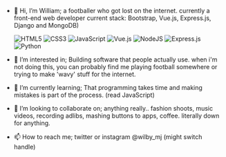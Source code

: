 - 👋 Hi, I’m William; 
  a footballer who got lost on the internet.
  currently a front-end web developer
  current stack: Bootstrap, Vue.js, Express.js, Django and MongoDB) 
  
  
  <img alt="HTML5"  src="https://img.shields.io/badge/html5%20-%23E34F26.svg?&style=flat-square&logo=html5&logoColor=white"/>
  <img alt="CSS3"  src="https://img.shields.io/badge/css3%20-%231572B6.svg?&style=flat-square&logo=css3&logoColor=white"/>
  <img alt="JavaScript"  src="https://img.shields.io/badge/javascript%20-%23323330.svg?&style=flat-square&logo=javascript&logoColor=%23F7DF1E"/>
  
  <img alt="Vue.js"  src="https://img.shields.io/badge/vuejs%20-%2335495e.svg?&style=flat-square&logo=vue.js&logoColor=%234FC08D"/>
  <img alt="NodeJS"  src="https://img.shields.io/badge/node.js%20-%2343853D.svg?&style=flat-square&logo=node.js&logoColor=white">
  <img alt="Express.js"  src="https://img.shields.io/badge/express.js%20-%23404d59.svg?&style=flat-square"/>

  <img alt="Python" src="https://img.shields.io/badge/python%20-%2314354C.svg?&style=flat-square&logo=python&logoColor=white"/>

- 👀 I’m interested in;
  Building software that people actually use.
  when i'm not doing this, you can probably find me playing football somewhere or trying to make 'wavy' stuff for the internet.

- 🌱 I’m currently learning;
  That programming takes time and making mistakes is part of the process. (read JavaScript)

- 💞️ I’m looking to collaborate on;
  anything really.. fashion shoots, music videos, recording adlibs, mashing buttons to apps, coffee. literally down for anything.

- 📫 How to reach me;
twitter or instagram @wilby_mj (might switch handle)

<!---
wilby-mj/wilby-mj is a ✨ special ✨ repository because its `README.md` (this file) appears on your GitHub profile.
You can click the Preview link to take a look at your changes.
--->
